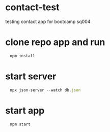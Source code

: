 # contact-test
testing contact app for bootcamp sq004

# clone repo app and run

```javascript
  npm install
```

# start server

```javascript
  npx json-server --watch db.json   
```

# start app

```javascript
  npm start
```
